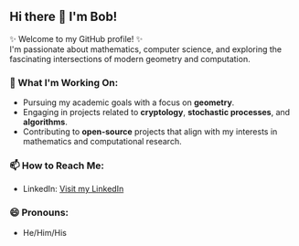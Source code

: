 ## Hi there 👋 I'm Bob!

✨ Welcome to my GitHub profile! ✨  
I'm passionate about mathematics, computer science, and exploring the fascinating intersections of modern geometry and computation.  

### 🔭 What I'm Working On:
- Pursuing my academic goals with a focus on **geometry**.  
- Engaging in projects related to **cryptology**, **stochastic processes**, and **algorithms**.  
- Contributing to **open-source** projects that align with my interests in mathematics and computational research.

### 📫 How to Reach Me: 
- LinkedIn: [Visit my LinkedIn](https://www.linkedin.com/in/bob-dong-990236227/)

### 😄 Pronouns:
- He/Him/His 
